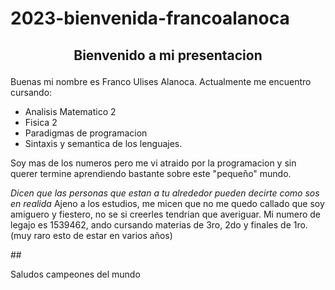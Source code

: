 # 2023-bienvenida-francoalanoca

## <p align='center'>Bienvenido a mi presentacion </p> ##

Buenas mi nombre es Franco Ulises Alanoca.
Actualmente me encuentro cursando: 
- Analisis Matematico 2
- Fisica 2
- Paradigmas de programacion
- Sintaxis y semantica de los lenguajes.

Soy mas de los numeros pero me vi atraido por la programacion y sin querer termine aprendiendo bastante sobre este "pequeño" mundo.

_Dicen que las personas que estan a tu alrededor pueden decirte como sos en realida_
Ajeno a los estudios, me micen que no me quedo callado que soy amiguero y fiestero, no se si creerles tendrian que averiguar.
Mi numero de legajo es 1539462, ando cursando materias de 3ro, 2do y finales de 1ro. (muy raro esto de estar en varios años)

##<p>Saludos campeones del mundo</p>
